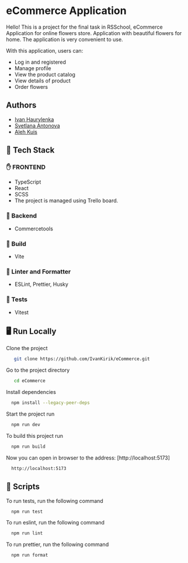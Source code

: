# eCommerce Application

Hello!
This is a project for the final task in RSSchool, eCommerce Application for online flowers store.
Application with beautiful flowers  for home. The application is very convenient to use.

With this application, users can:

- Log in and registered
- Manage profile
- View the product catalog
- View details of product
- Order flowers

## Authors

- [Ivan Haurylenka](https://github.com/ivankirik)
- [Svetlana Antonova](https://github.com/claire-an)
- [Aleh Kuis](https://github.com/pestler)

## 📜 Tech Stack

### ✋ FRONTEND

- TypeScript
- React
- SCSS
- The project is managed using Trello board.

### 🤚 Backend

- Commercetools

### 🤚 Build

- Vite

### 🤚 Linter and Formatter

- ESLint, Prettier, Husky

### 🤚 Tests

- Vitest

## 🖥️ Run Locally

Clone the project

```bash  
   git clone https://github.com/IvanKirik/eCommerce.git
```

Go to the project directory

```bash
   cd eCommerce
```

Install dependencies

```bash
  npm install --legacy-peer-deps
```

Start the project run

```bash
  npm run dev  
```

To build this project run

```bash
  npm run build
```

Now you can open in browser to the address: [http://localhost:5173]

```bash
  http://localhost:5173
```

## 🤚 Scripts

To run tests, run the following command

```bash
  npm run test
```

To run eslint, run the following command

```bash
  npm run lint
```

To run prettier, run the following command

```bash
  npm run format
```
